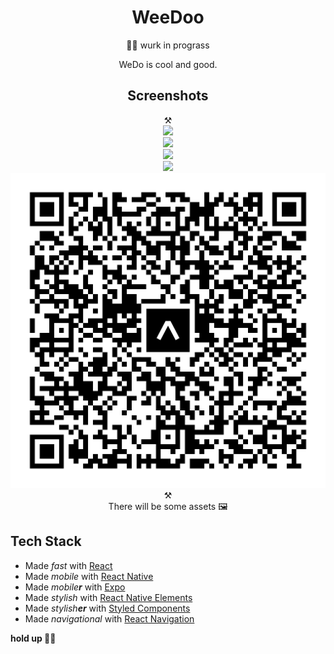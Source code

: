 <div align="center">
	<h1>WeeDoo</h1>
    👷‍♀️ wurk in prograss 

WeDo is cool and good.

<h2>Screenshots</h2>

⚒  
<img src="screenshots/screenshot1.png" width="405"/>  
<img src="screenshots/screenshot2.png" width="405"/>  
<img src="screenshots/screenshot3.png" width="405"/>  
<img src="screenshots/screenshot4.png" width="405"/>
<br>
<img src="eas-update.svg"/>  
⚒  
There will be some assets 🖼  

</div>

## Tech Stack

- Made *fast* with [React](https://reactjs.org/)
- Made *mobile* with [React Native](https://reactnative.dev/)
- Made *mobile**r*** with [Expo](https://expo.dev/)
- Made *stylish* with [React Native Elements](https://reactnativeelements.com/)
- Made *stylish**er*** with [Styled Components](https://styled-components.com/)
- Made *navigational* with [React Navigation](https://reactnavigation.org/)

<b> hold up 👷‍♀️</b>
